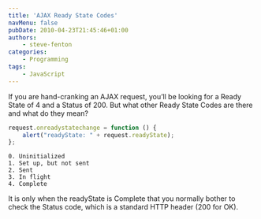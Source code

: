 ```yaml
---
title: 'AJAX Ready State Codes'
navMenu: false
pubDate: 2010-04-23T21:45:46+01:00
authors:
    - steve-fenton
categories:
    - Programming
tags:
    - JavaScript
---
```


If you are hand-cranking an AJAX request, you’ll be looking for a Ready State of 4 and a Status of 200. But what other Ready State Codes are there and what do they mean?

```javascript
request.onreadystatechange = function () {
    alert("readyState: " + request.readyState);
};
```

```
0. Uninitialized
1. Set up, but not sent
2. Sent
3. In flight
4. Complete
```

It is only when the readyState is Complete that you normally bother to check the Status code, which is a standard HTTP header (200 for OK).